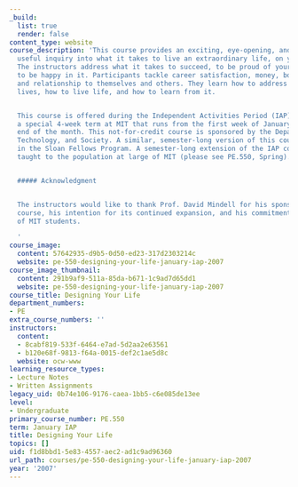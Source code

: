 ```yaml
---
_build:
  list: true
  render: false
content_type: website
course_description: 'This course provides an exciting, eye-opening, and thoroughly
  useful inquiry into what it takes to live an extraordinary life, on your own terms.
  The instructors address what it takes to succeed, to be proud of your life, and
  to be happy in it. Participants tackle career satisfaction, money, body, vices,
  and relationship to themselves and others. They learn how to address issues in their
  lives, how to live life, and how to learn from it.


  This course is offered during the Independent Activities Period (IAP), which is
  a special 4-week term at MIT that runs from the first week of January until the
  end of the month. This not-for-credit course is sponsored by the Department of Science,
  Technology, and Society. A similar, semester-long version of this course is taught
  in the Sloan Fellows Program. A semester-long extension of the IAP course is also
  taught to the population at large of MIT (please see PE.550, Spring).


  ##### Acknowledgment


  The instructors would like to thank Prof. David Mindell for his sponsorship of this
  course, his intention for its continued expansion, and his commitment to the well-being
  of MIT students.

  '
course_image:
  content: 57642935-d9b5-0d50-ed23-317d2303214c
  website: pe-550-designing-your-life-january-iap-2007
course_image_thumbnail:
  content: 291b9af9-511a-85da-b671-1c9ad7d65dd1
  website: pe-550-designing-your-life-january-iap-2007
course_title: Designing Your Life
department_numbers:
- PE
extra_course_numbers: ''
instructors:
  content:
  - 8cabf819-533f-6464-e7ad-5d2aa2e63561
  - b120e68f-9813-f64a-0015-def2c1ae5d8c
  website: ocw-www
learning_resource_types:
- Lecture Notes
- Written Assignments
legacy_uid: 0b74e106-9176-caea-1bb5-c6e085de13ee
level:
- Undergraduate
primary_course_number: PE.550
term: January IAP
title: Designing Your Life
topics: []
uid: f1d8bbd1-5e83-4557-aec2-ad1c9ad96360
url_path: courses/pe-550-designing-your-life-january-iap-2007
year: '2007'
---
```


